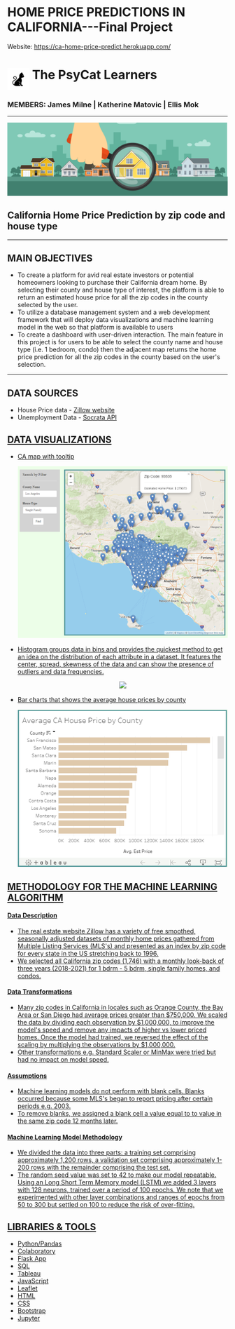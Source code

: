# HOME PRICE PREDICTIONS IN CALIFORNIA---Final Project 

Website: <a href="#">https://ca-home-price-predict.herokuapp.com/</a>
<br>

<p><h1><img src="/static/images/cat2.jpeg" width=50 height=50 align="middle"/><strong> The PsyCat Learners</strong><br><h3><emp> MEMBERS:  James Milne |  Katherine Matovic  |  Ellis Mok </emp></h3></h1></p>
<hr>

<img src="/static/images/housesel.jpeg"/>

## California Home Price Prediction by zip code and house type
<hr>

## MAIN OBJECTIVES
<ul>
    <li>To create a platform for avid real estate investors or potential homeowners looking to purchase their California dream home. By selecting their county and house type of interest, the platform is able to return an estimated house price for all the zip codes in the county selected by the user.</li>
    <li>To utilize a database management system and a web development framework that will deploy data visualizations and machine learning model in the web so that platform is available to users</li>
    <li>To create a dashboard with user-driven interaction. The main feature in this project is for users to be able to select the county name and house type (i.e. 1 bedroom, condo) then the adjacent map returns the home price prediction for all the zip codes in the county based on the user's selection. </li>
</ul>
<hr>

## DATA SOURCES
<ul>
    <li>House Price data - <a href="https://www.zillow.com/research/data/ ">Zillow website</a></li>
    <li>Unemployment Data - <a href="https://data.edd.ca.gov/Labor-Force-and-Unemployment-Rates/Local-Area-Unemployment-Statistics-LAUS-/e6gw-gvii">Socrata API</li>
</ul>

## DATA VISUALIZATIONS
<ul>
    <li>CA map with tooltip </li>
    <p align="center" width="100%">
    <img src="/static/images/map.PNG"/>
    </p>
        <li>Histogram groups data in bins and provides the quickest method to get an idea on the distribution of each attribute in a dataset. It features the center, spread, skewness of the data and can show the presence of outliers and data frequencies. </li>
    <p align="center" width="100%">
    <img src="/Dashboard/static/images/histogram.PNG"/>
    </p>
    <li>Bar charts that shows the average house prices by county </li>
    <p align="center" width="100%">
    <img src="/static/images/bar.PNG"/>
    </p>
</ul>

## METHODOLOGY FOR THE MACHINE LEARNING ALGORITHM
<h4><strong>Data Description</strong></h4>
                <ul>
                    <li>The real estate website Zillow has a variety of free smoothed, seasonally adjusted datasets of monthly home prices gathered from Multiple Listing Services (MLS's) and presented as an index by zip code for every state in the US stretching
                        back to 1996. </li>
                    <li>We selected all California zip codes (1,746) with a monthly look-back of three years (2018-2021) for 1 bdrm - 5 bdrm, single family homes, and condos.</li>
                </ul>
                <h4><strong>Data Transformations</strong></h4>
                <ul>
                    <li>Many zip codes in California in locales such as Orange County, the Bay Area or San Diego had average prices greater than $750,000. We scaled the data by dividing each observation by $1,000,000, to improve the model's speed and remove
                        any impacts of higher vs lower priced homes. Once the model had trained, we reversed the effect of the scaling by multiplying the observations by $1,000,000.</li>
                    <li>Other transformations e.g. Standard Scaler or MinMax were tried but had no impact on model speed.</li>
                </ul>
                <h4><strong>Assumptions</strong></h4>
                <ul>
                    <li>Machine learning models do not perform with blank cells. Blanks occurred because some MLS's began to report pricing after certain periods e.g. 2003.</li>
                    <li>To remove blanks, we assigned a blank cell a value equal to to value in the same zip code 12 months later.</li>
                </ul>
                <h4><strong>Machine Learning Model Methodology</strong></h4>
                <ul>
                    <li>We divided the data into three parts: a training set comprising approximately 1,200 rows, a validation set comprising approximately 1-200 rows with the remainder comprising the test set.</li>
                    <li>The random seed value was set to 42 to make our model repeatable. Using an Long Short Term Memory model (LSTM) we added 3 layers with 128 neurons, trained over a period of 100 epochs. We note that we experimented with other layer combinations
                        and ranges of epochs from 50 to 300 but settled on 100 to reduce the risk of over-fitting.</li>
                </ul>

## LIBRARIES & TOOLS
<ul>
    <li>Python/Pandas</li>
    <li>Colaboratory</li>
    <li>Flask App</li>
    <li>SQL</li>
    <li>Tableau</li>
    <li>JavaScript</li>
    <li>Leaflet</li>
    <li>HTML</li>
    <li>CSS</li>
    <li>Bootstrap</li>
    <li>Jupyter</li>
</ul>



